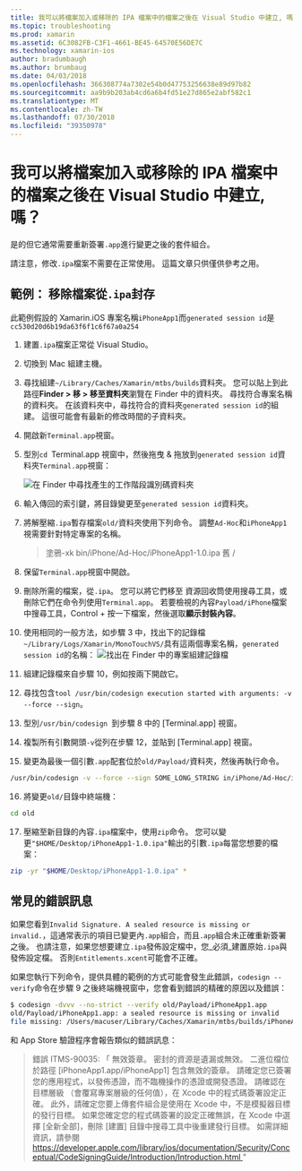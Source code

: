 ```yaml
---
title: 我可以將檔案加入或移除的 IPA 檔案中的檔案之後在 Visual Studio 中建立, 嗎？
ms.topic: troubleshooting
ms.prod: xamarin
ms.assetid: 6C3082FB-C3F1-4661-BE45-64570E56DE7C
ms.technology: xamarin-ios
author: bradumbaugh
ms.author: brumbaug
ms.date: 04/03/2018
ms.openlocfilehash: 366308774a7302e54b0d47753256638e89d97b82
ms.sourcegitcommit: aa9b9b203ab4cd6a6b4fd51e27d865e2abf582c1
ms.translationtype: MT
ms.contentlocale: zh-TW
ms.lasthandoff: 07/30/2018
ms.locfileid: "39350978"
---
```

# <a name="can-i-add-files-to-or-remove-files-from-an-ipa-file-after-building-it-in-visual-studio"></a>我可以將檔案加入或移除的 IPA 檔案中的檔案之後在 Visual Studio 中建立, 嗎？

是的但它通常需要重新簽署`.app`進行變更之後的套件組合。

請注意，修改`.ipa`檔案不需要在正常使用。 這篇文章只供僅供參考之用。

## <a name="example-removing-a-file-from-a-ipa-archive"></a>範例： 移除檔案從`.ipa`封存

此範例假設的 Xamarin.iOS 專案名稱`iPhoneApp1`而`generated session id`是 `cc530d20d6b19da63f6f1c6f67a0a254`

1.  建置`.ipa`檔案正常從 Visual Studio。

2.  切換到 Mac 組建主機。

3.  尋找組建`~/Library/Caches/Xamarin/mtbs/builds`資料夾。 您可以貼上到此路徑**Finder > 移 > 移至資料夾**瀏覽在 Finder 中的資料夾。 尋找符合專案名稱的資料夾。 在該資料夾中，尋找符合的資料夾`generated session id`的組建。 這很可能會有最新的修改時間的子資料夾。

4.  開啟新`Terminal.app`視窗。

5.  型別`cd `Terminal.app 視窗中，然後拖曳 & 拖放到`generated session id`資料夾`Terminal.app`視窗：

    ![](modify-ipa-images/session-id-folder.png "在 Finder 中尋找產生的工作階段識別碼資料夾")

6.  輸入傳回的索引鍵，將目錄變更至`generated session id`資料夾。

7.  將解壓縮`.ipa`暫存檔案`old/`資料夾使用下列命令。 調整`Ad-Hoc`和`iPhoneApp1`視需要針對特定專案的名稱。

    > 塗鴉-xk bin/iPhone/Ad-Hoc/iPhoneApp1-1.0.ipa 舊 /

8.  保留`Terminal.app`視窗中開啟。

9.  刪除所需的檔案，從`.ipa`。 您可以將它們移至 資源回收筒使用搜尋工具，或刪除它們在命令列使用`Terminal.app`。 若要檢視的內容`Payload/iPhone`檔案中搜尋工具，Control + 按一下檔案，然後選取**顯示封裝內容**。

10.  使用相同的一般方法，如步驟 3 中，找出下的記錄檔`~/Library/Logs/Xamarin/MonoTouchVS/`具有這兩個專案名稱，`generated session id`的名稱： ![](modify-ipa-images/build-log.png "找出在 Finder 中的專案組建記錄檔")

11.  組建記錄檔來自步驟 10，例如按兩下開啟它。

12.  尋找包含`tool /usr/bin/codesign execution started with arguments: -v --force --sign`。

13.  型別`/usr/bin/codesign `到步驟 8 中的 [Terminal.app] 視窗。

14.  複製所有引數開頭`-v`從列在步驟 12，並貼到 [Terminal.app] 視窗。

15.  變更為最後一個引數`.app`配套位於`old/Payload/`資料夾，然後再執行命令。

```bash
/usr/bin/codesign -v --force --sign SOME_LONG_STRING in/iPhone/Ad-Hoc/iPhoneApp1.app/ResourceRules.plist --entitlements obj/iPhone/Ad-Hoc/Entitlements.xcent old/Payload/iPhoneApp1.app
```

16.  將變更`old/`目錄中終端機：

```bash
cd old
```

17.  壓縮至新目錄的內容`.ipa`檔案中，使用`zip`命令。 您可以變更`"$HOME/Desktop/iPhoneApp1-1.0.ipa"`輸出的引數`.ipa`每當您想要的檔案：

```bash
zip -yr "$HOME/Desktop/iPhoneApp1-1.0.ipa" *
```

## <a name="common-error-messages"></a>常見的錯誤訊息

如果您看到`Invalid Signature. A sealed resource is missing or invalid.`，這通常表示的項目已變更內`.app`組合，而且`.app`組合未正確重新簽署之後。 也請注意，如果您想要建立`.ipa`發佈設定檔中，您_必須_建置原始`.ipa`與發佈設定檔。 否則`Entitlements.xcent`可能會不正確。

如果您執行下列命令，提供具體的範例的方式可能會發生此錯誤，`codesign --verify`命令在步驟 9 之後終端機視窗中，您會看到錯誤的精確的原因以及錯誤：

```bash
$ codesign -dvvv --no-strict --verify old/Payload/iPhoneApp1.app
old/Payload/iPhoneApp1.app: a sealed resource is missing or invalid
file missing: /Users/macuser/Library/Caches/Xamarin/mtbs/builds/iPhoneApp1/cc530d20d6b19da63f6f1c6f67a0a254/old/Payload/iPhoneApp1.app/MyFile.png
```

和 App Store 驗證程序會報告類似的錯誤訊息：

> 錯誤 ITMS-90035: 「 無效簽章。 密封的資源是遺漏或無效。 二進位檔位於路徑 [iPhoneApp1.app/iPhoneApp1] 包含無效的簽章。 請確定您已簽署您的應用程式，以發佈憑證，而不臨機操作的憑證或開發憑證。 請確認在目標層級 （會覆寫專案層級的任何值），在 Xcode 中的程式碼簽署設定正確。 此外，請確定您要上傳套件組合是使用在 Xcode 中，不是模擬器目標的發行目標。 如果您確定您的程式碼簽署的設定正確無誤，在 Xcode 中選擇 [全新全部]，刪除 [建置] 目錄中搜尋工具中後重建發行目標。 如需詳細資訊，請參閱[ https://developer.apple.com/library/ios/documentation/Security/Conceptual/CodeSigningGuide/Introduction/Introduction.html ](https://developer.apple.com/library/ios/documentation/Security/Conceptual/CodeSigningGuide/Introduction/Introduction.html)"
